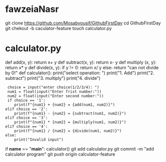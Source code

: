 # fawzeiaNasr
git clone https://github.com/Mosabyousif/GithubFirstDay
cd GithubFirstDay
git chekout -b caculator-feature
touch calculator.py
# calculator.py
def add(x, y):
    return x+ y
def subtract(x, y):
    return x- y
def multiply (x, y):
    return x* y
def divide(x, y):
     if y != 0:
        return x/ y
     else:
          return "can not divide by 0!"
def calculator():
     print("select operation: ")
     print("1. Add")
     print("2. subtract")
     print("3. multiply")
     print("4. divide")

     choice = input("enter choice(1/2/3/4): ")
     num1 = float(input("Enter frist number:"))
     num2 = float(input("Enter second number:")) 
     if choice == '1':
        print(f"{num1} + {num2} = {add(num1, num2)}")
    elif choice == '2':
        print(f"{num1} - {num2} = {subtract(num1, num2)}")
    elif choice == '3':
        print(f"{num1} * {num2} = {multiply(num1, num2)}")
    elif choice == '4':
        print(f"{num1} / {num2} = {divide(num1, num2)}")
    else:
        print("Invalid input")

if __name__ == "__main__":
    calculator()
git add calculator.py
git commit -m "add calculator program"
git push origin calculator-feature


    

